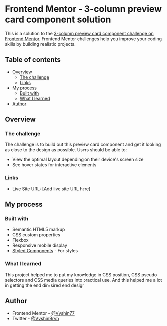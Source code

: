 # Frontend Mentor - 3-column preview card component solution

This is a solution to the [3-column preview card component challenge on Frontend Mentor](https://www.frontendmentor.io/challenges/3column-preview-card-component-pH92eAR2-). Frontend Mentor challenges help you improve your coding skills by building realistic projects. 

## Table of contents

- [Overview](#overview)
  - [The challenge](#the-challenge)
  - [Links](#links)
- [My process](#my-process)
  - [Built with](#built-with)
  - [What I learned](#what-i-learned)
- [Author](#author)

## Overview

### The challenge

The challenge is to build out this preview card component and get it looking as close to the design as possible.
Users should be able to:

- View the optimal layout depending on their device's screen size
- See hover states for interactive elements

### Links

- Live Site URL: [Add live site URL here]

## My process

### Built with

- Semantic HTML5 markup
- CSS custom properties
- Flexbox
- Responsive mobile display
- [Styled Components](https://styled-components.com/) - For styles

### What I learned

This project helped me to put my knowledge in CSS position, CSS pseudo selectors and CSS media queries into practical use. And this helped me a lot in getting the end dir=sired end design

## Author

- Frontend Mentor - [@Vyshin77](https://www.frontendmentor.io/profile/Vyshin77)
- Twitter - [@VyshinBrvh](https://www.twitter.com/VyshinBrvh)